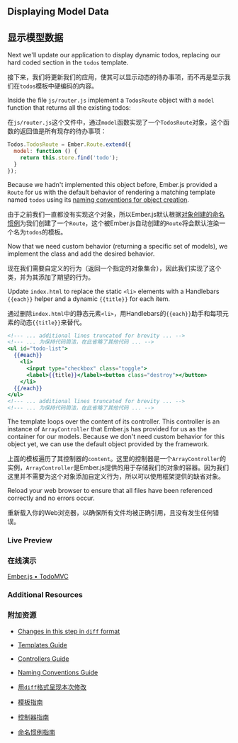 ## Displaying Model Data

## 显示模型数据

Next we'll update our application to display dynamic todos, replacing our hard coded section in the `todos` template.

接下来，我们将更新我们的应用，使其可以显示动态的待办事项，而不再是显示我们在`todos`模板中硬编码的内容。

Inside the file `js/router.js` implement a `TodosRoute` object with a `model` function that returns all the existing todos:

在`js/router.js`这个文件中，通过`model`函数实现了一个`TodosRoute`对象，这个函数的返回值是所有现存的待办事项：

```javascript
Todos.TodosRoute = Ember.Route.extend({
  model: function () {
    return this.store.find('todo');
  }
});
```

Because we hadn't implemented this object before, Ember.js provided a `Route` for us with the default behavior of rendering a matching template named `todos` using its [naming conventions for object creation](/guides/concepts/naming-conventions/).

由于之前我们一直都没有实现这个对象，所以Ember.js默认根据[对象创建的命名惯例](/guides/concepts/naming-conventions/)为我们创建了一个`Route`，这个被Ember.js自动创建的`Route`将会默认渲染一个名为`todos`的模板。

Now that we need custom behavior (returning a specific set of models), we implement the class and add the desired behavior.

现在我们需要自定义的行为（返回一个指定的对象集合），因此我们实现了这个类，并为其添加了期望的行为。

Update `index.html` to replace the static `<li>` elements with a Handlebars `{{each}}` helper and a dynamic `{{title}}` for each item.

通过删除`index.html`中的静态元素`<li>`，用Handlebars的`{{each}}`助手和每项元素的动态`{{title}}`来替代。

```handlebars
<!--- ... additional lines truncated for brevity ... -->
<!--- ... 为保持代码简洁，在此省略了其他代码 ... -->
<ul id="todo-list">
  {{#each}}
    <li>
      <input type="checkbox" class="toggle">
      <label>{{title}}</label><button class="destroy"></button>
    </li>
  {{/each}}
</ul>
<!--- ... additional lines truncated for brevity ... -->
<!--- ... 为保持代码简洁，在此省略了其他代码 ... -->
```

The template loops over the content of its controller. This controller is an instance of `ArrayController` that Ember.js has provided for us as the container for our models. Because we don't need custom behavior for this object yet, we can use the default object provided by the framework.

上面的模板遍历了其控制器的`content`。这里的控制器是一个`ArrayController`的实例，`ArrayController`是Ember.js提供的用于存储我们的对象的容器。因为我们这里并不需要为这个对象添加自定义行为，所以可以使用框架提供的缺省对象。

Reload your web browser to ensure that all files have been referenced correctly and no errors occur.

重新载入你的Web浏览器，以确保所有文件均被正确引用，且没有发生任何错误。

### Live Preview
### 在线演示
<a class="jsbin-embed" href="http://jsbin.com/EJISAne/1/embed?live">Ember.js • TodoMVC</a><script src="http://static.jsbin.com/js/embed.js"></script>
  
### Additional Resources
### 附加资源

  * [Changes in this step in `diff` format](https://github.com/emberjs/quickstart-code-sample/commit/87bd57700110d9dd0b351c4d4855edf90baac3a8)
  * [Templates Guide](/guides/templates/handlebars-basics)
  * [Controllers Guide](/guides/controllers)
  * [Naming Conventions Guide](/guides/concepts/naming-conventions)

  * [用`diff`格式呈现本次修改](https://github.com/emberjs/quickstart-code-sample/commit/87bd57700110d9dd0b351c4d4855edf90baac3a8)
  * [模板指南](/guides/templates/handlebars-basics)
  * [控制器指南](/guides/controllers)
  * [命名惯例指南](/guides/concepts/naming-conventions)
